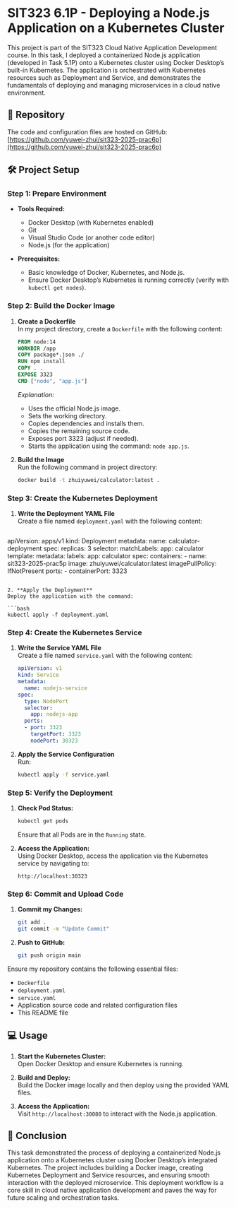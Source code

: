 # SIT323 6.1P - Deploying a Node.js Application on a Kubernetes Cluster

This project is part of the SIT323 Cloud Native Application Development course. In this task, I deployed a containerized Node.js application (developed in Task 5.1P) onto a Kubernetes cluster using Docker Desktop’s built-in Kubernetes. The application is orchestrated with Kubernetes resources such as Deployment and Service, and demonstrates the fundamentals of deploying and managing microservices in a cloud native environment.

## 📂 Repository

The code and configuration files are hosted on GitHub:  
[https://github.com/yuwei-zhui/sit323-2025-prac6p](https://github.com/yuwei-zhui/sit323-2025-prac6p)

## 🛠️ Project Setup

### Step 1: Prepare Environment

- **Tools Required:**
  - Docker Desktop (with Kubernetes enabled)
  - Git
  - Visual Studio Code (or another code editor)
  - Node.js (for the application)
  
- **Prerequisites:**
  - Basic knowledge of Docker, Kubernetes, and Node.js.
  - Ensure Docker Desktop’s Kubernetes is running correctly (verify with `kubectl get nodes`).

### Step 2: Build the Docker Image

1. **Create a Dockerfile**  
   In my project directory, create a `Dockerfile` with the following content:

   ```dockerfile
   FROM node:14
   WORKDIR /app
   COPY package*.json ./
   RUN npm install
   COPY . .
   EXPOSE 3323
   CMD ["node", "app.js"]
   ```

   *Explanation:*  
   - Uses the official Node.js image.
   - Sets the working directory.
   - Copies dependencies and installs them.
   - Copies the remaining source code.
   - Exposes port 3323 (adjust if needed).
   - Starts the application using the command: `node app.js`.

2. **Build the Image**  
   Run the following command in project directory:

   ```bash
   docker build -t zhuiyuwei/calculator:latest .
   ```

### Step 3: Create the Kubernetes Deployment

1. **Write the Deployment YAML File**  
   Create a file named `deployment.yaml` with the following content:

   ```yaml
  apiVersion: apps/v1
  kind: Deployment
  metadata:
    name: calculator-deployment
  spec:
    replicas: 3
    selector:
      matchLabels:
        app: calculator
    template:
      metadata:
        labels:
          app: calculator
      spec:
        containers:
        - name: sit323-2025-prac5p
          image: zhuiyuwei/calculator:latest
          imagePullPolicy: IfNotPresent
          ports:
          - containerPort: 3323
   ```

2. **Apply the Deployment**  
   Deploy the application with the command:

   ```bash
   kubectl apply -f deployment.yaml
   ```

### Step 4: Create the Kubernetes Service

1. **Write the Service YAML File**  
   Create a file named `service.yaml` with the following content:

   ```yaml
   apiVersion: v1
   kind: Service
   metadata:
     name: nodejs-service
   spec:
     type: NodePort
     selector:
       app: nodejs-app
     ports:
     - port: 3323
       targetPort: 3323
       nodePort: 30323
   ```

2. **Apply the Service Configuration**  
   Run:

   ```bash
   kubectl apply -f service.yaml
   ```

### Step 5: Verify the Deployment

1. **Check Pod Status:**

   ```bash
   kubectl get pods
   ```

   Ensure that all Pods are in the `Running` state.

2. **Access the Application:**  
   Using Docker Desktop, access the application via the Kubernetes service by navigating to:

   ```
   http://localhost:30323
   ```


### Step 6: Commit and Upload Code

1. **Commit my Changes:**

   ```bash
   git add .
   git commit -m "Update Commit"
   ```

2. **Push to GitHub:**

   ```bash
   git push origin main
   ```

Ensure my repository contains the following essential files:
- `Dockerfile`
- `deployment.yaml`
- `service.yaml`
- Application source code and related configuration files
- This README file

## 💻 Usage

1. **Start the Kubernetes Cluster:**  
   Open Docker Desktop and ensure Kubernetes is running.

2. **Build and Deploy:**  
   Build the Docker image locally and then deploy using the provided YAML files.
  
3. **Access the Application:**  
   Visit `http://localhost:30080` to interact with the Node.js application.

## 📕 Conclusion

This task demonstrated the process of deploying a containerized Node.js application onto a Kubernetes cluster using Docker Desktop’s integrated Kubernetes. The project includes building a Docker image, creating Kubernetes Deployment and Service resources, and ensuring smooth interaction with the deployed microservice. This deployment workflow is a core skill in cloud native application development and paves the way for future scaling and orchestration tasks.
